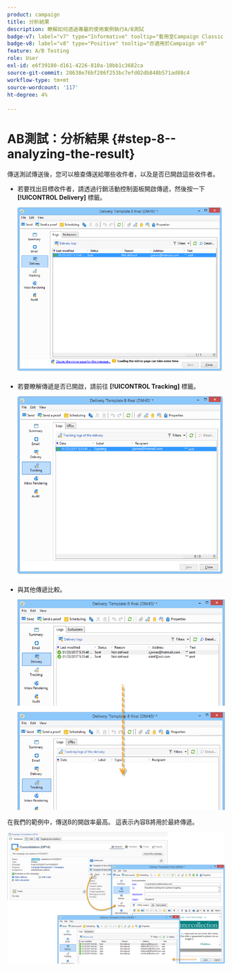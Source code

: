 ```yaml
---
product: campaign
title: 分析結果
description: 瞭解如何透過專屬的使用案例執行A/B測試
badge-v7: label="v7" type="Informative" tooltip="套用至Campaign Classic v7"
badge-v8: label="v8" type="Positive" tooltip="亦適用於Campaign v8"
feature: A/B Testing
role: User
exl-id: e6f39180-d161-4226-810a-10bb1c3682ca
source-git-commit: 28638e76bf286f253bc7efd02db848b571ad88c4
workflow-type: tm+mt
source-wordcount: '117'
ht-degree: 4%

---
```


# AB測試：分析結果 {#step-8--analyzing-the-result}

傳送測試傳送後，您可以檢查傳送給哪些收件者，以及是否已開啟這些收件者。

* 若要找出目標收件者，請透過行銷活動控制面板開啟傳遞，然後按一下 **[!UICONTROL Delivery]** 標籤。

  ![](assets/use_case_abtesting_analysis_001.png)

* 若要瞭解傳遞是否已開啟，請前往 **[!UICONTROL Tracking]** 標籤。

  ![](assets/use_case_abtesting_analysis_002.png)

* 與其他傳遞比較。

  ![](assets/use_case_abtesting_analysis_003.png)

在我們的範例中，傳送B的開啟率最高。 這表示內容B將用於最終傳遞。

![](assets/use_case_abtesting_analysis_004.png)
